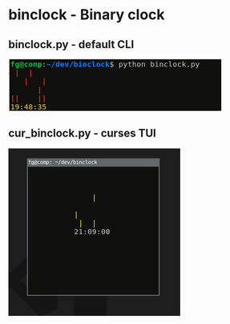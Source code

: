 # binclock - Binary clock

## binclock.py - default CLI

![binclock.png](https://raw.githubusercontent.com/snowmanunderwater/binclock/master/binclock.png)

## cur_binclock.py - curses TUI

![cur_binclock.gif](https://github.com/snowmanunderwater/binclock/blob/master/cur_binclock.gif)